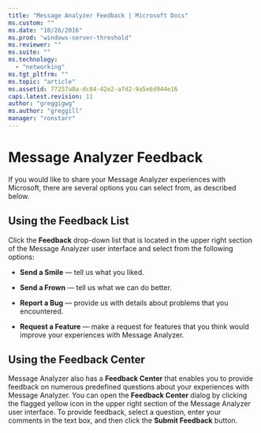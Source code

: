 ```yaml
---
title: "Message Analyzer Feedback | Microsoft Docs"
ms.custom: ""
ms.date: "10/26/2016"
ms.prod: "windows-server-threshold"
ms.reviewer: ""
ms.suite: ""
ms.technology: 
  - "networking"
ms.tgt_pltfrm: ""
ms.topic: "article"
ms.assetid: 77257a8a-dc84-42e2-a7d2-9a5e6d944e16
caps.latest.revision: 11
author: "greggigwg"
ms.author: "greggill"
manager: "ronstarr"
---
```

# Message Analyzer Feedback
If you would like to share your Message Analyzer experiences with Microsoft, there are several options you can select from, as described below.  
  
## Using the Feedback List  
 Click the **Feedback** drop-down list that is located in the upper right section of the Message Analyzer user interface and select from the following options:  
  
-   **Send a Smile** — tell us what you liked.  
  
-   **Send a Frown** — tell us what we can do better.  
  
-   **Report a Bug** — provide us with details about problems that you encountered.  
  
-   **Request a Feature** — make a request for features that you think would improve your experiences with Message Analyzer.  
  
## Using the Feedback Center  
 Message Analyzer also has a **Feedback Center** that enables you to provide feedback on numerous predefined questions about your experiences with Message Analyzer. You can open the **Feedback Center** dialog by clicking the flagged yellow icon in the upper right section of the Message Analyzer user interface. To provide feedback, select a question, enter your comments in the text box, and then click the **Submit Feedback** button.
